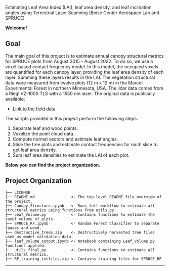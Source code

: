 Estimating Leaf Area Index (LAI), leaf area density, and leaf inclination angles using Terrestrial Laser Scanning (Boise Center Aerospace Lab and SPRUCE)

**Welcome!**

Goal
------------

The main goal of this project is to estimate annual canopy structural metrics for SPRUCE plots from August 2015 - August 2022. To do so, we use a voxel-based contact frequency model. In this model, the  occupied voxels are quantified for each canopy layer, providing the leaf area density of each layer. Summing these layers results in the LAI. The vegetation structural data were measured from twelve plots (12 m x 12 m) in the Marcell Experimental Forest in northern Minnesota, USA. The lidar data comes from a Riegl VZ-1000 TLS with a 1550 nm laser. The original data is publically available:

* [Link to the field data](https://mnspruce.ornl.gov/datasets/spruce-terrestrial-laser-scanning-of-experimental-plots-beginning-in-2015)

The scripts provided in this project perform the following steps:

1. Separate leaf and wood points.
2. Voxelize the point cloud data.
3. Compute normal vectors and estimate leaf angles.
4. Slice the tree plots and estimate contact frequencies for each slice to get leaf area density.
5. Sum leaf area densities to estimate the LAI of each plot.


**Below you can find the project organization.**

Project Organization 
------------
    ├── LICENSE
    ├── README.md                <- The top-level README file overview of the project.
    ├── Canopy_Structure.ipynb   <- Runs full workflow to estimate all structural metrics using functions from utils.py.
    ├── Leaf_Volume.py           <- Contains functions to estimate the voxel volume of plots.
    ├── SPRUCE_RF.ipynb          <- Random Forest Classifier to separate leaves and wood.
    ├── destructive_trees.zip    <- Destructively harvested tree files used as model validation data.
    ├── leaf_volume_output.ipynb <- Notebook containing Leaf_Volume.py functions applied.
    ├── utils_final.py           <- Contains functions to estimate all structural metrics. 
    ├── RF_training_txtfiles.zip <- Contains training files for SPRUCE_RF
  ----------
